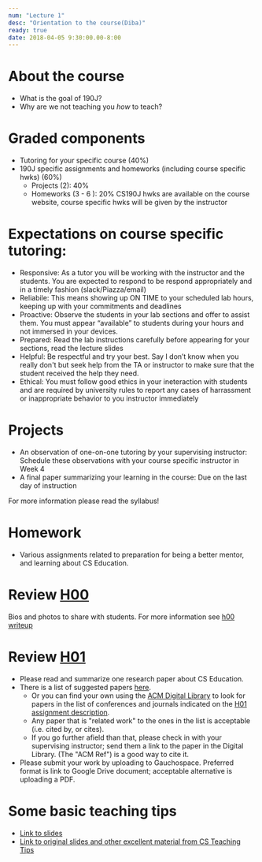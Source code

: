 ```yaml
---
num: "Lecture 1"
desc: "Orientation to the course(Diba)"
ready: true
date: 2018-04-05 9:30:00.00-8:00
---
```


# About the course
* What is the goal of 190J?
* Why are we not teaching you *how* to teach?

# Graded components
* Tutoring for your specific course (40%) 
* 190J specific assignments and homeworks (including course specific hwks) (60%)
  * Projects (2): 40%  
  * Homeworks (3 - 6 ): 20% 
  CS190J hwks are available on the course website, course specific hwks will be given by the instructor
  
# Expectations on course specific tutoring:

* Responsive: As a tutor you will be working with the instructor and the students. You are expected to respond to be respond appropriately and in a timely fashion (slack/Piazza/email)
* Reliabile: This means showing up ON TIME to your scheduled lab hours, keeping up with your commitments and deadlines
* Proactive: Observe the students in your lab sections and offer to assist them. You must appear “available” to students during your hours and not immersed in your devices.
* Prepared: Read the lab instructions carefully before appearing for your sections, read the lecture slides
* Helpful: Be respectful and try your best. Say I don’t know when you really don't but seek help from the TA or instructor to make sure that the student received the help they need. 
* Ethical: You must follow good ethics in your ineteraction with students and are required by university rules to report any cases of harrassment or inappropriate behavior to you instructor immediately


# Projects
* An observation of one-on-one tutoring by your supervising instructor: Schedule these observations with your course specific instructor in Week 4
* A final paper summarizing your learning in the course: Due on the last day of instruction

For more information please read the syllabus!

# Homework

* Various assignments related to preparation for being a better mentor, and learning about CS Education.

# Review [H00](/hwk/h00/)

Bios and photos to share with students. For more information see [h00 writeup](https://ucsb-cs190j-w18.github.io/hwk/h00/)

# Review [H01](/hwk/h01)

* Please read and summarize one research paper about CS Education.
* There is a list of suggested papers [here](/info/papers/).  
   * Or you can find your own using the [ACM Digital Library](https://dl.acm.org) to look for papers in the list of conferences and journals indicated on the [H01 assignment description](/hwk/h01/).  
   * Any paper that is "related work" to the ones in the list is acceptable (i.e. cited by, or cites).
   * If you go further afield than that, please check in with your supervising instructor; send them a link to the paper in the Digital Library.  (The "ACM Ref") is a good way to cite it.
* Please submit your work by uploading to Gauchospace.  Preferred format is link to Google Drive document; acceptable alternative is uploading a PDF.

# Some basic teaching tips

* [Link to slides](https://docs.google.com/presentation/d/1phS_35lrzxeVeRiRgs37cc4FrbZiBDO28TP_F3f7uUE/edit?usp=sharing)
* [Link to original slides and other excellent material from CS Teaching Tips](http://csteachingtips.org/)

